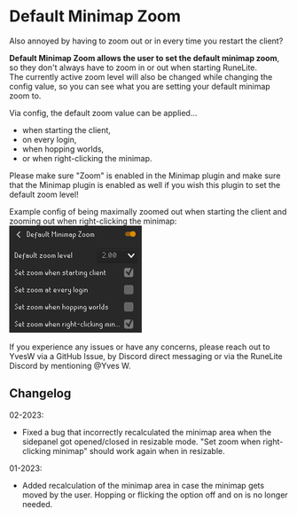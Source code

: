 # Default Minimap Zoom
Also annoyed by having to zoom out or in every time you restart the client?<br>

**Default Minimap Zoom allows the user to set the default minimap zoom**, so they don't always have to zoom in or out when starting RuneLite.<br>
The currently active zoom level will also be changed while changing the config value, so you can see what you are setting your default minimap zoom to.

Via config, the default zoom value can be applied...<br>
- when starting the client,
- on every login,
- when hopping worlds,
- or when right-clicking the minimap.

Please make sure "Zoom" is enabled in the Minimap plugin and make sure that the Minimap plugin is enabled as well if you wish this plugin to set the default zoom level!

Example config of being maximally zoomed out when starting the client and zooming out when right-clicking the minimap:<br>
![Example config](src/main/resources/img/example-config.PNG)<br>

If you experience any issues or have any concerns, please reach out to YvesW via a GitHub Issue, by Discord direct messaging or via the RuneLite Discord by mentioning @Yves W.

## Changelog

02-2023:
- Fixed a bug that incorrectly recalculated the minimap area when the sidepanel got opened/closed in resizable mode. "Set zoom when right-clicking minimap" should work again when in resizable.

01-2023:
- Added recalculation of the minimap area in case the minimap gets moved by the user. Hopping or flicking the option off and on is no longer needed.